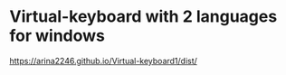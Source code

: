 # Virtual-keyboard with 2 languages for windows

https://arina2246.github.io/Virtual-keyboard1/dist/
